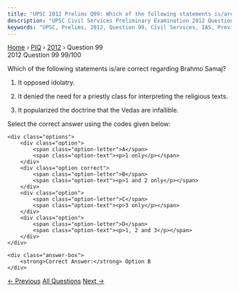 ```yaml
---
title: "UPSC 2012 Prelims Q99: Which of the following statements is/are correct regarding B..."
description: "UPSC Civil Services Preliminary Examination 2012 Question 99 with options and answer"
keywords: "UPSC, Prelims, 2012, Question 99, Civil Services, IAS, Previous Year Questions"
---
```


<nav class="breadcrumb">
    <a href="../../">Home</a>
    <span>›</span>
    <a href="../">PIQ</a>
    <span>›</span>
    <a href="./">2012</a>
    <span>›</span>
    <span>Question 99</span>
</nav>

<div class="question-header">
    <div class="question-meta">
        <span class="year-badge">2012</span>
        <span class="question-number">Question 99</span>
        <span class="progress">99/100</span>
    </div>
    <div class="progress-bar">
        <div class="progress-fill" style="width: 99.0%"></div>
    </div>
</div>

<div class="question-content">
    <div class="question-text">
        <p>Which of the following statements is/are correct regarding Brahmo Samaj?</p>
<ol>
<li>
<p>It opposed idolatry.</p>
</li>
<li>
<p>It denied the need for a priestly class for interpreting the religious texts.</p>
</li>
<li>
<p>It popularized the doctrine that the Vedas are infallible.</p>
</li>
</ol>
<p>Select the correct answer using the codes given below:</p>
    </div>
    
    <div class="options">
        <div class="option">
            <span class="option-letter">A</span>
            <span class="option-text"><p>1 only</p></span>
        </div>
        <div class="option correct">
            <span class="option-letter">B</span>
            <span class="option-text"><p>1 and 2 only</p></span>
        </div>
        <div class="option">
            <span class="option-letter">C</span>
            <span class="option-text"><p>3 only</p></span>
        </div>
        <div class="option">
            <span class="option-letter">D</span>
            <span class="option-text"><p>1, 2 and 3</p></span>
        </div>
    </div>

    <div class="answer-box">
        <strong>Correct Answer:</strong> Option B
    </div>
</div>

<div class="question-nav">
    <a href="../q098-the-religion-of-early-vedic-aryans-was-primarily-o/" class="nav-btn prev">← Previous</a>
    <a href="../" class="nav-btn center">All Questions</a>
    <a href="../q100-the-reserve-bank-of-india-rbi-acts-as-a-bankers-ba/" class="nav-btn next">Next →</a>
</div>
